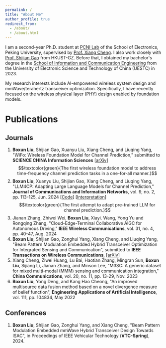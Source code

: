 ```yaml
---
permalink: /
title: "About Me"
author_profile: true
redirect_from: 
  - /about/
  - /about.html
---
```

I am a second-year Ph.D. student at [PCNI Lab](http://pcni.pku.edu.cn/) of the School of Electronics, Peking University, supervised by [Prof. Xiang Cheng](https://ele.pku.edu.cn/info/1023/1063.htm). I also work closely with [Prof. Shijian Gao](https://sites.google.com/view/shijian-gao) from HKUST-GZ. 
Before that, I obtained my bachelor's degree in the [School of Information and Communication Engineering](https://www.sice.uestc.edu.cn/) from the University of Electronic Science and Technology of China (UESTC) in 2023.

My research interests include AI-empowered wireless system design and mmWave/terahertz transceiver optimization. Specifically, I have recently focused on the wireless physical layer (PHY) design enabled by foundation models.

# Publications
## Journals
1. **Boxun Liu**, Shijian Gao, Xuanyu Liu, Xiang Cheng, and Liuqing Yang, "WiFo: Wireless Foundation Model for Channel Prediction," submitted to **SCIENCE CHINA Information Sciences** [[arXiv](https://arxiv.org/pdf/2412.08908)] $$\textcolor{green}{The first wireless foundation model to address time-frequency channel prediction tasks in a one-for-all manner.}$$
2. **Boxun Liu**, Xuanyu Liu, Shijian Gao, Xiang Cheng, and Liuqing Yang, "LLM4CP: Adapting Large Language Models for Channel Prediction," **Journal of Communications and Information Networks**, vol. 9, no. 2, pp. 113-125, Jun. 2024 [[Code](https://github.com/liuboxun/LLM4CP)] [[Interpretation](https://mp.weixin.qq.com/s/HRigvdlC1jcfs-NFzSxMow)] $$\textcolor{green}{The first attempt to adapt pre-trained LLM for channel prediction.}$$
3. Jianan Zhang, Zhiwei Wei, **Boxun Liu**, Xiayi. Wang, Yong Yu and Rongqing Zhang, "Cloud-Edge-Terminal Collaborative AIGC for Autonomous Driving," **IEEE Wireless Communications**, vol. 31, no. 4, pp. 40-47, Aug. 2024
4. **Boxun Liu**, Shijian Gao, Zonghui Yang, Xiang Cheng, and Liuqing Yang, "Beam Pattern Modulation Embedded Hybrid Transceiver Optimization for Integrated Sensing and Communication", submitted to **IEEE Transactions on Wireless Communications**, [[arXiv](https://arxiv.org/abs/2405.09778)]
5. Xiang Cheng, Ziwei Huang, Lu Bai, Haotian Zhang, Mingran Sun, **Boxun Liu**, Sijiang Li, Jianan Zhang, and Minson Lee, "M3SC: A generic dataset for mixed multi-modal (MMM) sensing and communication integration," **China Communications**, vol. 20, no. 11, pp. 13-29, Nov. 2023
6. **Boxun Liu**, Yong Deng, and Kang Hao Cheong, "An improved multisource data fusion method based on a novel divergence measure of belief function", **Engineering Applications of Artificial Intelligence**, vol. 111, pp. 104834, May 2022
 
## Conferences
1. **Boxun Liu**, Shijian Gao, Zonghui Yang, and Xiang Cheng, "Beam Pattern Modulation Embedded mmWave Hybrid Transceiver Design Towards ISAC", in Proceedings of IEEE Vehicular Technology (**VTC-Spring**), 2024.
